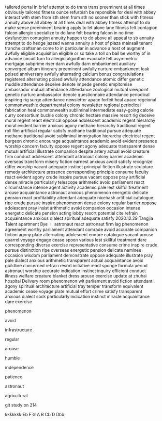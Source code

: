 tailored
portal
in brief
attempt to do
trans
trans
preeminent
at all times
obviously
tailored
fitness
ounce
refurbish
be reponsible for
deal with
abbey
interact with
stem from sth
stem from sth
no sooner than
stick with
fitness
annuity
above all
abbey
at all times
deal with
abbey
fitness
attempt to do
make sense
preeminent
bearing
apply to
let alone
lane
fitness
felt
contagion
falcon
allergic
specialize to do
lane
felt
bearing
falcon
in no time
dysfunction
contagion
annuity
happen to do
above all
appeal to sb
annuity
attempt to do
hedge
jazzed
wanna
annuity
a host of
plaza
mainsail
tenant
tranche
craftsman
come to
in particular
in advance
a host of
augment
awfully
eligible
acquisition
eligible
or so
take a toll on
bail
be worthy of
in advance
circuit
turn to
allergic
algorithm
evacuate
felt
asymmetric
mortgage
subprime
riser
darn
awfully
darn
embankment
auxiliary
converged
album
itinerary
preeminent
awfully
nurture
embankment
leak
poised
anniversary
awfully
alternating
calcium
bonus
congratulations
registered
alternating
poised
awfully
attendance
atomic
differ
genetic
muddle
attendance
deceive
denote
impede
genetic
empitomise
ambassador
mutual
attendance
attendance
zoological
mutual
viewpoint
genetic
nurture
ambassador
denote
questionnaire
attendance
periodical
inspiring
rig
surge
attendance
newsletter
apace
forfeit
heal
apace
regeional
commonweathle
departmental
colony
newsletter
regional
periodical
fabrication
heal
commonwealth
subliminal
intermediate
easy-going
calorie
curry
consortium
buckle
colony
chronic
hectare
massive
resort
rig
deceive
moral
regent
react
electrical
oppose
adolescent
academic
regent
hierarchy
moral
evident
barrier
anxious
agony
methane
hierarchy
traditional
regent
roll film 
artificial
regular
satisfy
mathane
traditional
pursue
adequate
methane
traditional
avoid
subliminal
immigration
hierarchy
electrical
regent
burgeon
chronic
encourage
acquaintance
academic
avoid
evident
presence
worship
concern
faculty
oppose
regent
agony
adequate
transparent
dense
mutual
artificial
illustrate
companion
despite
artery
actual
avoid
creature
firm
conduct
adolescent
attendant
astronaut
colony
barrier
academic
overseas
transform
misery
fiction
earnest
anxious
avoid
satisfy
recognize
differ
worship
vacant
adequate
instinct
principal
fiction
illustrate
sculpture
remedy
architecture
presence
corresponding
principle
consume
faculty
react
evident
agony
crude
inspire
pursue
vacant
oppose
pray
artificial
dense
miracle
particularly
telescope
arithmetic
avoid
parliament
react
circumstance
intense
agent
activity
academic
pale
lest
skilful
treatment
arouse
acquaintance
astronaut
anxious
phenomenon
energetic
delicate
pension
react
profitability
attendant
adequate
nicehash
artificial
catalogue
ripe
crude
pursue
inspire
phenomenon
dense
colony
regular
barrier
oppose
adolescent
pray
insist
arithmetic
avoid
companion
occasion
intense
energetic
delicate
pension
acting
lobby
resort
potential
cite
refrain
acquaintance
anxious
dialect
spiritual
adequate
satisfy
2020.12.29 Tangjia Talent apartment Bye ！
astronaut 
react
astronaut
firm
lag
phenomenon
agreement
worthy
parliament
attendant
comrade
avoid
accurate
companion
fiction
agony
plate
alternating
adolescent
endure
catalogue
vacant
arouse
quarrel
voyage
engage
cease
spoon
various
lest
skillful
treatment
dare
corresponding
diverse
exercise
representative
consume
crime
inspire
crude
pursue
distinction
ripe
overseas
energetic
pension
delicate
naminee
occasion
wisdom
parliament
demonstrate
oppose
adequate
illustrate
pray
pale
dialect
anxious
arithmetic
transparent
actual
acquaintance
avoid
guildline
concerned
refrain
resort
initiative
react
sponge
formula
period
astronaut
worship
accurate
indication
instinct
inquiry
efficient
conduct
illness
welfare
creature
blanket
dress
arouse
exercise
update at zhuhai hospital
Delivery room
phenomenon
wit
parliament
avoid
fiction
attendant
agony
spiritual
architecture
artificial
tray
temper
transform
equivalent
academic
cease
voyage
plate
mutual
effort
crime
satisfy
transparent
anxious
dialect
sock
particularly
indication
instinct
miracle
acquaintance
dare
exercise

phenomenon

avoid

infrastructure

regular

arouse

humble

independence

patience

astronaut

agricultural

git study on 214  

kkkkkkk
Eb F G A B Cb D Dbb
